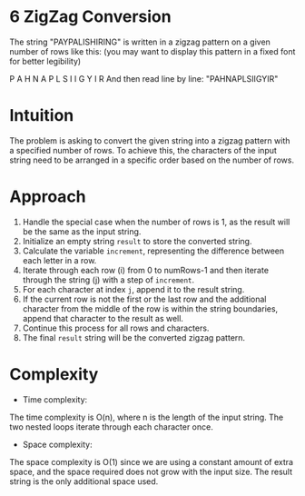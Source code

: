 # 6 ZigZag Conversion
The string "PAYPALISHIRING" is written in a zigzag pattern on a given number of rows like this: (you may want to display this pattern in a fixed font for better legibility)

P        A      H      N
A  P  L  S   I    I   G
Y        I        R
And then read line by line: "PAHNAPLSIIGYIR"

# Intuition
<!-- Describe your first thoughts on how to solve this problem. -->
The problem is asking to convert the given string into a zigzag pattern with a specified number of rows. To achieve this, the characters of the input string need to be arranged in a specific order based on the number of rows.

# Approach
<!-- Describe your approach to solving the problem. -->
1. Handle the special case when the number of rows is 1, as the result will be the same as the input string.
2. Initialize an empty string `result` to store the converted string.
3. Calculate the variable `increment`, representing the difference between each letter in a row.
4. Iterate through each row (i) from 0 to numRows-1 and then iterate through the string (j) with a step of `increment`.
5. For each character at index `j`, append it to the result string.
6. If the current row is not the first or the last row and the additional character from the middle of the row is within the string boundaries, append that character to the result as well.
7. Continue this process for all rows and characters.
8. The final `result` string will be the converted zigzag pattern.

# Complexity
- Time complexity:
<!-- Add your time complexity here, e.g. $$O(n)$$ -->
The time complexity is O(n), where n is the length of the input string. The two nested loops iterate through each character once.

- Space complexity:
<!-- Add your space complexity here, e.g. $$O(n)$$ -->
The space complexity is O(1) since we are using a constant amount of extra space, and the space required does not grow with the input size. The result string is the only additional space used.